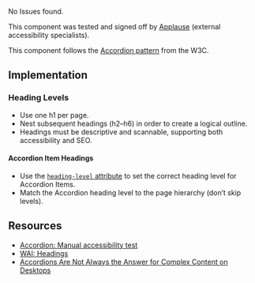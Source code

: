 <div class="a11y-test">
  <vwc-icon name="check-solid" connotation="success" size="1"></vwc-icon> 
  <div>
    <p>No Issues found.</p>
    <p>This component was tested and signed off by <a href="https://www.applause.com/">Applause</a> (external accessibility specialists).</p>
  </div>
</div>

This component follows the [Accordion pattern](https://www.w3.org/WAI/ARIA/apg/patterns/accordion/) from the W3C.

## Implementation

### Heading Levels

- Use one h1 per page.
- Nest subsequent headings (h2–h6) in order to create a logical outline.
- Headings must be descriptive and scannable, supporting both accessibility and SEO.

#### Accordion Item Headings

- Use the [`heading-level` attribute](/components/code/#heading-level) to set the correct heading level for Accordion Items.
- Match the Accordion heading level to the page hierarchy (don’t skip levels).

## Resources

- [Accordion: Manual accessibility test](https://docs.google.com/spreadsheets/d/1qyCSugoJUf2hWklnAeSYoSlDDiFTl6WFerEGIUHInAM/edit?gid=1175911860#gid=1175911860)
- [WAI: Headings](https://www.w3.org/WAI/tutorials/page-structure/headings/)
- [Accordions Are Not Always the Answer for Complex Content on Desktops](https://www.nngroup.com/articles/accordions-complex-content/)
